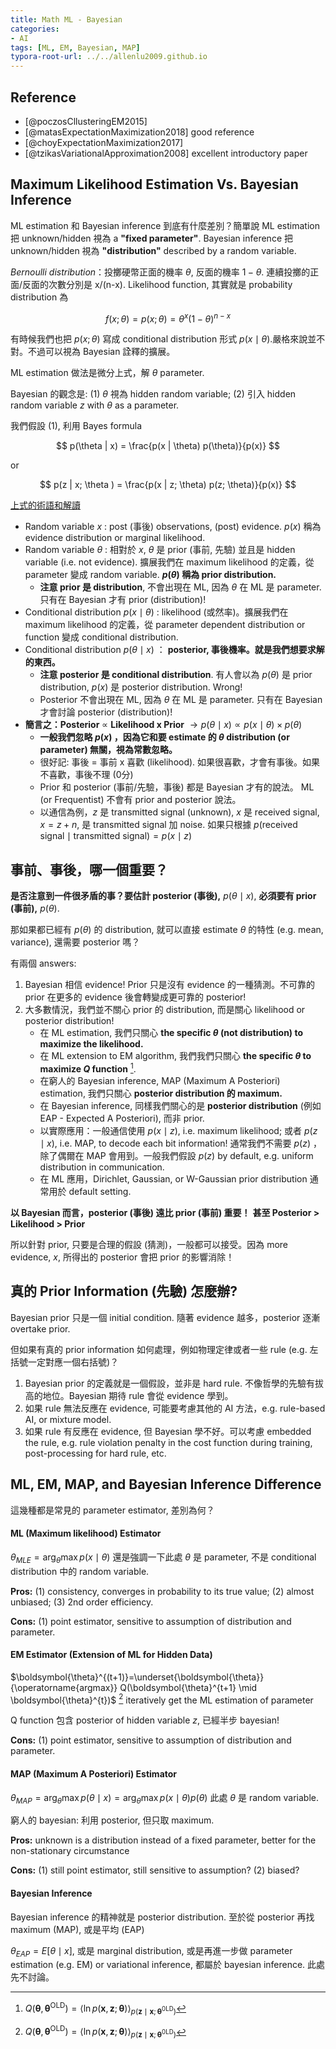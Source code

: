 ```yaml
---
title: Math ML - Bayesian
categories:
- AI
tags: [ML, EM, Bayesian, MAP]
typora-root-url: ../../allenlu2009.github.io
---
```



## Reference
* [@poczosCllusteringEM2015]
* [@matasExpectationMaximization2018] good reference
* [@choyExpectationMaximization2017]
* [@tzikasVariationalApproximation2008] excellent introductory paper

## Maximum Likelihood Estimation Vs. Bayesian Inference

ML estimation 和 Bayesian inference 到底有什麼差別？簡單說 ML estimation 把 unknown/hidden 視為 a **"fixed parameter"**.  Bayesian inference 把 unknown/hidden 視為 **"distribution"** described by a random variable.

*Bernoulli distribution*：投擲硬幣正面的機率 $\theta$, 反面的機率 $1-\theta$. 連續投擲的正面/反面的次數分別是 x/(n-x).  Likelihood function, 其實就是 probability distribution  為

$$
f(x; \theta) = p(x ; \theta) = \theta^{x}(1-\theta)^{n-x}
$$

有時候我們也把 $p(x;\theta)$ 寫成 conditional distribution 形式 $p(x\mid\theta).$​  嚴格來說並不對。不過可以視為 Bayesian 詮釋的擴展。 

ML estimation 做法是微分上式，解 $\theta$ parameter.  



Bayesian 的觀念是: (1) $\theta$ 視為 hidden random variable; (2) 引入 hidden random variable $z$ with $\theta$ as a parameter.

我們假設 (1), 利用 Bayes formula

$$
p(\theta | x) = \frac{p(x | \theta) p(\theta)}{p(x)}
$$

or

$$
p(z | x; \theta ) = \frac{p(x | z; \theta) p(z; \theta)}{p(x)}
$$

<u>上式的術語和解讀</u> 

* Random variable $x$ :  post (事後) observations, (post) evidence. $p(x)$ 稱為 evidence distribution or marginal likelihood.
* Random variable $\theta$ : 相對於 $x$, $\theta$ 是 prior (事前, 先驗) 並且是 hidden variable (i.e. not evidence).  擴展我們在 maximum likelihood 的定義，從 parameter 變成 random variable.  **$p(\theta)$​​ 稱為 prior distribution.** 
  * **注意 prior 是 distribution**,  不會出現在 ML, 因為 $\theta$​ 在 ML 是 parameter.  只有在 Bayesian 才有 prior (distribution)! 
* Conditional distribution $p(x\mid\theta)$ :  likelihood (或然率)。擴展我們在 maximum likelihood 的定義，從 parameter dependent distribution or function 變成 conditional distribution. 
* Conditional distribution $p(\theta\mid x)$ ： **posterior, 事後機率。就是我們想要求解的東西。**
  * **注意 posterior 是 conditional distribution**.  有人會以為 $p(\theta)$ 是 prior distribution, $p(x)$​ 是 posterior distribution. Wrong! 
  * Posterior 不會出現在 ML, 因為 $\theta$​ 在 ML 是 parameter.  只有在 Bayesian 才會討論 posterior (distribution)! 
* **簡言之：Posterior** $\propto$ **Likelihood x Prior** $\to p(\theta \mid x) \propto {p(x \mid \theta) \times p(\theta)}$
  * **一般我們忽略 $p(x)$ ，因為它和要 estimate 的 $\theta$​​ distribution (or parameter) 無關，視為常數忽略。**
  * 很好記: 事後 = 事前 x 喜歡 (likelihood).  如果很喜歡，才會有事後。如果不喜歡，事後不理 (0分)
  * Prior 和 posterior (事前/先驗，事後) 都是 Bayesian 才有的說法。 ML (or Frequentist) 不會有 prior and posterior 說法。
  * 以通信為例，$z$ 是 transmitted signal (unknown),  $x$ 是 received signal,  $x = z + n$,  是 transmitted signal 加 noise.  如果只根據 $p(\text{received signal}\mid\text{transmitted signal}) = p(x\mid z)$  



## 事前、事後，哪一個重要？

**是否注意到一件很矛盾的事？要估計 posterior (事後),**  $p(\theta\mid x)$​​, **必須要有 prior (事前),** $p(\theta)$​.  

那如果都已經有 $p(\theta)$​ 的 distribution, 就可以直接 estimate $\theta$​ 的特性 (e.g. mean, variance), 還需要 posterior 嗎？

有兩個 answers:

1. Bayesian 相信 evidence!  Prior 只是沒有 evidence 的一種猜測。不可靠的 prior 在更多的 evidence 後會轉變成更可靠的 posterior!
2. 大多數情況，我們並不關心 prior 的 distribution, 而是關心 likelihood or posterior distribution!
   * 在 ML estimation, 我們只關心 **the specific $\theta$  (not distribution) to maximize the likelihood.**
   * 在 ML extension to EM algorithm, 我們我們只關心 **the specific $\theta$  to maximize $Q$ function** [^1]. 
   * 在窮人的 Bayesian inference, MAP (Maximum A Posteriori) estimation,  我們只關心 **posterior distribution 的 maximum.** 
   * 在 Bayesian inference, 同樣我們關心的是 **posterior distribution** (例如 EAP - Expected A Posteriori), 而非 prior.
   * 以實際應用：一般通信使用 $p(x\mid z)$, i.e. maximum likelihood; 或者 $p(z\mid x)$, i.e. MAP, to decode each bit information!   通常我們不需要 $p(z)$ ，除了偶爾在 MAP 會用到。一般我們假設 $p(z)$ by default, e.g. uniform distribution in communication. 
   * 在 ML 應用，Dirichlet, Gaussian, or W-Gaussian prior distribution 通常用於 default setting.

[^1]: $Q(\boldsymbol{\theta}, \boldsymbol{\theta}^{\mathrm{OLD}}) = \langle\ln p(\mathbf{x}, \mathbf{z} ; \boldsymbol{\theta})\rangle_{p\left(\mathbf{z} \mid \mathbf{x} ; \boldsymbol{\theta}^{0 \mathrm{LD}}\right)}$​



**以 Bayesian 而言，posterior (事後) 遠比 prior (事前) 重要！**  **甚至  Posterior > Likelihood > Prior**

所以針對 prior, 只要是合理的假設 (猜測)，一般都可以接受。因為 more evidence, $x$, 所得出的 posterior 會把 prior 的影響消除！ 



## 真的 Prior Information (先驗) 怎麼辦?

Bayesian prior 只是一個 initial condition.  隨著 evidence 越多，posterior 逐漸 overtake prior.

但如果有真的 prior information 如何處理，例如物理定律或者一些 rule (e.g. 左括號一定對應一個右括號)？
1. Bayesian prior 的定義就是一個假設，並非是 hard rule.  不像哲學的先驗有拔高的地位。Bayesian 期待 rule 會從 evidence 學到。
2. 如果 rule 無法反應在 evidence, 可能要考慮其他的 AI 方法，e.g. rule-based AI, or mixture model.
3. 如果 rule 有反應在 evidence, 但 Bayesian 學不好。可以考慮 embedded the rule, e.g. rule violation penalty in the cost function during training, post-processing for hard rule, etc. 



## ML, EM, MAP, and Bayesian Inference Difference

這幾種都是常見的 parameter estimator, 差別為何？

#### ML (Maximum likelihood) Estimator

$\theta_{MLE} = \arg_{\theta} \max  p(x\mid\theta)$   還是強調一下此處 $\theta$ 是 parameter, 不是 conditional distribution 中的 random variable.

**Pros:** (1) consistency, converges in probability to its true value; (2) almost unbiased; (3) 2nd order efficiency.

**Cons:** (1) point estimator, sensitive to assumption of distribution and parameter.



#### EM Estimator (Extension of ML for Hidden Data)

$\boldsymbol{\theta}^{(t+1)}=\underset{\boldsymbol{\theta}}{\operatorname{argmax}} Q(\boldsymbol{\theta}^{t+1} \mid \boldsymbol{\theta}^{t})$ [^1]    iteratively get the ML estimation of parameter

Q function 包含 posterior of hidden variable $z$,  已經半步 bayesian!

**Cons:** (1) point estimator, sensitive to assumption of distribution and parameter. 



#### MAP (Maximum A Posteriori) Estimator

$\theta_{MAP} =\arg_{\theta} \max p(\theta\mid x) = \arg_{\theta} \max p(x\mid\theta) p(\theta)$   此處 $\theta$ 是 random variable.

窮人的 bayesian: 利用 posterior, 但只取 maximum.

**Pros:**  unknown is a distribution instead of a fixed parameter, better for the non-stationary circumstance  

**Cons:**  (1) still point estimator, still sensitive to assumption?  (2) biased?  



#### Bayesian Inference  

Bayesian inference 的精神就是 posterior distribution.  至於從 posterior 再找 maximum (MAP), 或是平均 (EAP)

$\theta_{EAP} =E[\theta\mid x]$, 或是 marginal distribution,  或是再進一步做 parameter estimation (e.g. EM) or variational inference, 都屬於 bayesian inference.  此處先不討論。


